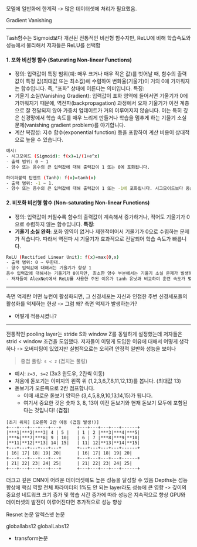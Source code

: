  모델에 일반화에 한계적
-> 많은 데이터셋에 처리가 필요했음. 

Gradient Vanishing

---
Tash함수는 Sigmoid보다 개선된 전통적인 비선형 함수지만, ReLU에 비해 학습속도와 성능에서 불리해서 저자들은 ReLU를 선택함
#### 1. 포화 비선형 함수 (Saturating Non-linear Functions)
- 정의: 입력값이 특정 범위(예: 매우 크거나 매우 작은 값)를 벗어날 때, 함수의 출력값이 특정 값(최대값 또는 최소값)에 수렴하여 변화율(기울기)이 거의 0에 가까워지는 함수입니다. 즉, "포화" 상태에 이른다는 의미입니다.
특징:
- 기울기 소실(Vanishing Gradient): 입력값이 포화 영역에 들어서면 기울기가 0에 가까워지기 때문에, 역전파(backpropagation) 과정에서 오차 기울기가 이전 계층으로 잘 전달되지 않아 가중치 업데이트가 거의 이루어지지 않습니다. 이는 특히 깊은 신경망에서 학습 속도를 매우 느리게 만들거나 학습을 멈추게 하는 기울기 소실 문제(vanishing gradient problem)를 야기합니다.
- 계산 복잡성: 지수 함수(exponential function) 등을 포함하여 계산 비용이 상대적으로 높을 수 있습니다.
```bash
예시:
- 시그모이드 (Sigmoid): f(x)=1/(1+e^x)
- 출력 범위: 0 ~ 1
- 양수 또는 음수의 큰 입력값에 대해 출력값이 1 또는 0에 포화됩니다.

하이퍼볼릭 탄젠트 (Tanh): f(x)=tanh(x)
- 출력 범위: -1 ~ 1.
- 양수 또는 음수의 큰 입력값에 대해 출력값이 1 또는 -1에 포화됩니다. 시그모이드보다 중심이 0에 맞춰져 있어 학습에 유리한 측면이 있지만, 여전히 포화 문제는 동일
```
#### 2. 비포화 비선형 함수 (Non-saturating Non-linear Functions)
- 정의: 입력값이 커질수록 함수의 출력값이 계속해서 증가하거나, 적어도 기울기가 0으로 수렴하지 않는 함수입니다.
**특징**:
- **기울기 소실 완화**: 포화 영역이 없거나 제한적이어서 기울기가 0으로 수렴하는 문제가 적습니다. 따라서 역전파 시 기울기가 효과적으로 전달되어 학습 속도가 빠릅니다.
```bash
ReLU (Rectified Linear Unit): f(x)=max(0,x)
- 출력 범위: 0 ~ 무한대.
- 양수 입력값에 대해서는 기울기가 항상 1 
음수 입력값에 대해서는 기울기가 0이지만, 최소한 양수 부분에서는 기울기 소실 문제가 발생하지 않는다.
- 저자들이 AlexNet에서 ReLU를 사용한 주된 이유가 tanh 유닛과 비교하여 훈련 속도가 몇 배 더 빠르기 때문이다. 
```
---

측면 억제란 어떤 뉴런이 활성화되면, 그 신경세포는 자신과 인접한 주변 신경세포들의 활성화를 억제하는 현상
-> 그럼 왜? 측면 억제가 발생하는가? 
- 어떻게 적용시켰나?


---
전통적인 pooling layer는 stride S와 window Z를 동일하게 설정했는데
저자들은 strid < window 조건을 도입했다.
저자들이 이렇게 도입한 이유에 대해서 어떻게 생각하나
-> 오버피팅이 있었지만 실험적으로는 오히려 안정적 일반화 성능을 보이나 
>중첩 풀링: `s < z` (겹치는 풀링)
- 예시: `z=3, s=2` (3x3 윈도우, 2칸씩 이동)
- 처음에 돋보기는 이미지의 왼쪽 위 (1,2,3,6,7,8,11,12,13)를 봅니다. (최대값 13)
- 돋보기가 오른쪽으로 2칸 점프합니다.
    - 이때 새로운 돋보기 영역은 (3,4,5,8,9,10,13,14,15)가 됩니다.
    - 여기서 중요한 것은 숫자 3, 8, 13이 이전 돋보기와 현재 돋보기 모두에 포함된다는 것입니다! (겹침)
```
[초기 위치] [오른쪽 2칸 이동 (겹침 발생!)] 
+---+---+---+---+---+      +---+---+---+---+------+ 
|***1|***2|***3| 4 | 5 |   | 1 | 2 |***3|***4|***5| 
|***6|***7|***8| 9 | 10|   | 6 | 7 |***8|***9|**10| 
|**11|**12|**13| 14| 15|   | 11| 12|**13|**14|**15| 
+---+---+---+---+---+      +---+---+---+---+------+ 
| 16| 17| 18| 19| 20|      | 16| 17| 18| 19| 20| 
+---+---+---+---+---+      +---+---+---+---+------+ 
| 21| 22| 23| 24| 25|      | 21| 22| 23| 24| 25| 
+---+---+---+---+---+      +---+---+---+---+------+
```



더크고 깊은 CNN이 어려운 데이터셋에도 높은 성능을 달성할 수 있음
Depths는 성능 향상에 핵심 역할
전체 파라미터의 1%도 안 되는 layer라도 성능에 큰 영향 -> 깊이의 중요성
네트워크 크기 증가 및 학습 시간 증가에 따라 성능은 지속적으로 향상
GPU와 데이터셋의 발전이 이루어진다면 추가적으로 성능 향상

Resnet 논문
알렉스넷 논문 


globallabs12
globalLabs12
- transform논문